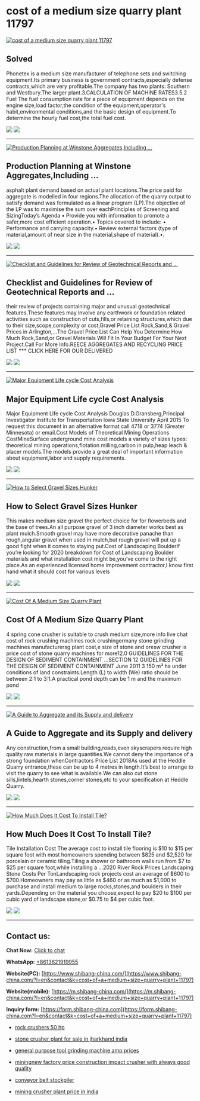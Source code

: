 # cost of a medium size quarry plant 11797

<a href="https://swt.shibang-china.com/?l=en&img&k=cost+of+a+medium+size+quarry+plant+11797" target="_blank">![cost of a medium size quarry plant 11797](http://static.shibang-china.com/all-800x300/94.jpg)</a>

## Solved
Phonetex is a medium size manufacturer of telephone sets and switching equipment.Its primary business is government contracts,especially defense contracts,which are very profitable.The company has two plants: Southern and Westbury.The larger plant.3.CALCULATION OF MACHINE RATES3.5.2 Fuel The fuel consumption rate for a piece of equipment depends on the engine size,load factor,the condition of the equipment,operator's habit,environmental conditions,and the basic design of equipment.To determine the hourly fuel cost,the total fuel cost.


<a href="https://whatsapp.shibangsoft.com/WhatsApp.php" target="_blank" title="WhatsApp">![](http://static.shibang-china.com/icon/whatsapp.png)</a> <a href="https://swt.shibang-china.com/?l=en&icon&k=cost+of+a+medium+size+quarry+plant+11797" target="_blank">![](http://static.shibang-china.com/icon/chat-en.png)</a>

---

<a href="https://swt.shibang-china.com/?l=en&img&k=cost+of+a+medium+size+quarry+plant+11797" target="_blank">![Production Planning at Winstone Aggregates,Including …](http://static.shibang-china.com/all-800x300/451.jpg)</a>

## Production Planning at Winstone Aggregates,Including …
asphalt plant demand based on actual plant locations.The price paid for aggregate is modelled in four regions.The allocation of the quarry output to satisfy demand was formulated as a linear program (LP).The objective of the LP was to maximise the sum over eachPrinciples of Screening and SizingToday’s Agenda • Provide you with information to promote a safer,more cost efficient operation.• Topics covered to include: • Performance and carrying capacity.• Review external factors (type of material,amount of near size in the material,shape of material).•.


<a href="https://whatsapp.shibangsoft.com/WhatsApp.php" target="_blank" title="WhatsApp">![](http://static.shibang-china.com/icon/whatsapp.png)</a> <a href="https://swt.shibang-china.com/?l=en&icon&k=cost+of+a+medium+size+quarry+plant+11797" target="_blank">![](http://static.shibang-china.com/icon/chat-en.png)</a>

---

<a href="https://swt.shibang-china.com/?l=en&img&k=cost+of+a+medium+size+quarry+plant+11797" target="_blank">![Checklist and Guidelines for Review of Geotechnical Reports and …](http://static.shibang-china.com/all-800x300/907.jpg)</a>

## Checklist and Guidelines for Review of Geotechnical Reports and …
their review of projects containing major and unusual geotechnical features.These features may involve any earthwork or foundation related activities such as construction of cuts,fills,or retaining structures,which due to their size,scope,complexity or cost,Gravel Price List Rock,Sand,&amp; Gravel Prices in Arlington,…The Gravel Price List Can Help You Determine How Much Rock,Sand,or Gravel Materials Will Fit In Your Budget For Your Next Project.Call For More Info.REECE AGGREGATES AND RECYCLING PRICE LIST *** CLICK HERE FOR OUR DELIVERED


<a href="https://whatsapp.shibangsoft.com/WhatsApp.php" target="_blank" title="WhatsApp">![](http://static.shibang-china.com/icon/whatsapp.png)</a> <a href="https://swt.shibang-china.com/?l=en&icon&k=cost+of+a+medium+size+quarry+plant+11797" target="_blank">![](http://static.shibang-china.com/icon/chat-en.png)</a>

---

<a href="https://swt.shibang-china.com/?l=en&img&k=cost+of+a+medium+size+quarry+plant+11797" target="_blank">![Major Equipment Life cycle Cost Analysis](http://static.shibang-china.com/all-800x300/786.jpg)</a>

## Major Equipment Life cycle Cost Analysis
Major Equipment Life cycle Cost Analysis Douglas D.Gransberg,Principal Investigator Institute for Transportation Iowa State University April 2015 To request this document in an alternative format call 4718 or 3774 (Greater Minnesota) or email.Cost Models of Theoretical Mining Operations CostMineSurface underground mine cost models a variety of sizes types: theoretical mining operations,flotation milling,carbon in pulp,heap leach &amp; placer models.The models provide a great deal of important information about equipment,labor and supply requirements.


<a href="https://whatsapp.shibangsoft.com/WhatsApp.php" target="_blank" title="WhatsApp">![](http://static.shibang-china.com/icon/whatsapp.png)</a> <a href="https://swt.shibang-china.com/?l=en&icon&k=cost+of+a+medium+size+quarry+plant+11797" target="_blank">![](http://static.shibang-china.com/icon/chat-en.png)</a>

---

<a href="https://swt.shibang-china.com/?l=en&img&k=cost+of+a+medium+size+quarry+plant+11797" target="_blank">![How to Select Gravel Sizes Hunker](http://static.shibang-china.com/all-800x300/80.jpg)</a>

## How to Select Gravel Sizes Hunker
This makes medium size gravel the perfect choice for for flowerbeds and the base of trees.An all purpose gravel of 3 inch diameter works best as plant mulch.Smooth gravel may have more decorative panache than rough,angular gravel when used in mulch,but rough gravel will put up a good fight when it comes to staying put.Cost of Landscaping BoulderIf you’re looking for 2020 breakdown for Cost of Landscaping Boulder materials and what installation cost might be,you’ve come to the right place.As an experienced licensed home improvement contractor,I know first hand what it should cost for various levels


<a href="https://whatsapp.shibangsoft.com/WhatsApp.php" target="_blank" title="WhatsApp">![](http://static.shibang-china.com/icon/whatsapp.png)</a> <a href="https://swt.shibang-china.com/?l=en&icon&k=cost+of+a+medium+size+quarry+plant+11797" target="_blank">![](http://static.shibang-china.com/icon/chat-en.png)</a>

---

<a href="https://swt.shibang-china.com/?l=en&img&k=cost+of+a+medium+size+quarry+plant+11797" target="_blank">![Cost Of A Medium Size Quarry Plant](http://static.shibang-china.com/all-800x300/736.jpg)</a>

## Cost Of A Medium Size Quarry Plant
4 spring cone crusher is suitable to crush medium size,more info live chat cost of rock crushing machines rock crushingermany stone grinding machines manufacturersg plant cost,e size of stone and oresw crusher is price cost of stone quarry machines for more12.0 GUIDELINES FOR THE DESIGN OF SEDIMENT CONTAINMENT …SECTION 12 GUIDELINES FOR THE DESIGN OF SEDIMENT CONTAINMENT June 2011 3 150 m&#179; ha under conditions of land constraints.Length (L) to width (We) ratio should be between 2:1 to 3:1.A practical pond depth can be 1 m and the maximum pond


<a href="https://whatsapp.shibangsoft.com/WhatsApp.php" target="_blank" title="WhatsApp">![](http://static.shibang-china.com/icon/whatsapp.png)</a> <a href="https://swt.shibang-china.com/?l=en&icon&k=cost+of+a+medium+size+quarry+plant+11797" target="_blank">![](http://static.shibang-china.com/icon/chat-en.png)</a>

---

<a href="https://swt.shibang-china.com/?l=en&img&k=cost+of+a+medium+size+quarry+plant+11797" target="_blank">![A Guide to Aggregate and its Supply and delivery](http://static.shibang-china.com/all-800x300/437.jpg)</a>

## A Guide to Aggregate and its Supply and delivery
Any construction,from a small building,roads,even skyscrapers require high quality raw materials in large quantities.We cannot deny the importance of a strong foundation whenContractors Price List 2018As used at the Heddle Quarry entrance,these can be up to 4 metres in length.It’s best to arrange to visit the quarry to see what is available.We can also cut stone sills,lintels,hearth stones,corner stones,etc to your specification at Heddle Quarry.


<a href="https://whatsapp.shibangsoft.com/WhatsApp.php" target="_blank" title="WhatsApp">![](http://static.shibang-china.com/icon/whatsapp.png)</a> <a href="https://swt.shibang-china.com/?l=en&icon&k=cost+of+a+medium+size+quarry+plant+11797" target="_blank">![](http://static.shibang-china.com/icon/chat-en.png)</a>

---

<a href="https://swt.shibang-china.com/?l=en&img&k=cost+of+a+medium+size+quarry+plant+11797" target="_blank">![How Much Does It Cost To Install Tile?](http://static.shibang-china.com/all-800x300/639.jpg)</a>

## How Much Does It Cost To Install Tile?
Tile Installation Cost The average cost to install tile flooring is $10 to $15 per square foot with most homeowners spending between $825 and $2,520 for porcelain or ceramic tiling.Tiling a shower or bathroom walls run from $7 to $25 per square foot,while installing a …2020 River Rock Prices Landscaping Stone Costs Per TonLandscaping rock projects cost an average of $600 to $700.Homeowners may pay as little as $460 or as much as $1,000 to purchase and install medium to large rocks,stones,and boulders in their yards.Depending on the material you choose,expect to pay $20 to $100 per cubic yard of landscape stone,or $0.75 to $4 per cubic foot.


<a href="https://whatsapp.shibangsoft.com/WhatsApp.php" target="_blank" title="WhatsApp">![](http://static.shibang-china.com/icon/whatsapp.png)</a> <a href="https://swt.shibang-china.com/?l=en&icon&k=cost+of+a+medium+size+quarry+plant+11797" target="_blank">![](http://static.shibang-china.com/icon/chat-en.png)</a>

---
## Contact us:

**Chat Now:** [Click to chat](https://swt.shibang-china.com?l=en&contact&k=cost+of+a+medium+size+quarry+plant+11797)

**WhatsApp:**  [+8613621919955](https://whatsapp.shibangsoft.com/WhatsApp.php)

**Website(PC):** [https://www.shibang-china.com/](https://www.shibang-china.com/?l=en&contact&k=cost+of+a+medium+size+quarry+plant+11797)

**Website(mobile):** [https://m.shibang-china.com/](https://m.shibang-china.com/?l=en&contact&k=cost+of+a+medium+size+quarry+plant+11797)

**Inquiry form:** [https://form.shibang-china.com](https://form.shibang-china.com?l=en&contact&k=cost+of+a+medium+size+quarry+plant+11797)

* [rock crushers 50 hp](../132/rock%20crushers%2050%20hp.md)

* [stone crusher plant for sale in jharkhand india](../127/stone%20crusher%20plant%20for%20sale%20in%20jharkhand%20india.md)

* [general purpose tool grinding machine amp prices](../131/general%20purpose%20tool%20grinding%20machine%20amp%20prices.md)

* [miningnew factory price construction impact crusher with always good quality](../135/miningnew%20factory%20price%20construction%20impact%20crusher%20with%20always%20good%20quality.md)

* [conveyor belt stockpiler](../134/conveyor%20belt%20stockpiler.md)

* [mining crusher plant price in india](../131/mining%20crusher%20plant%20price%20in%20india.md)